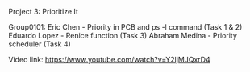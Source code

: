 Project 3: Prioritize It

Group0101: 
Eric Chen - Priority in PCB and ps -l command (Task 1 & 2)
Eduardo Lopez - Renice function (Task 3)
Abraham Medina - Priority scheduler (Task 4)

Video link:
https://www.youtube.com/watch?v=Y2ljMJQxrD4
